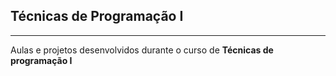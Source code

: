 ## Técnicas de Programação I
---------------

Aulas e projetos desenvolvidos durante o curso de **Técnicas de programação I**